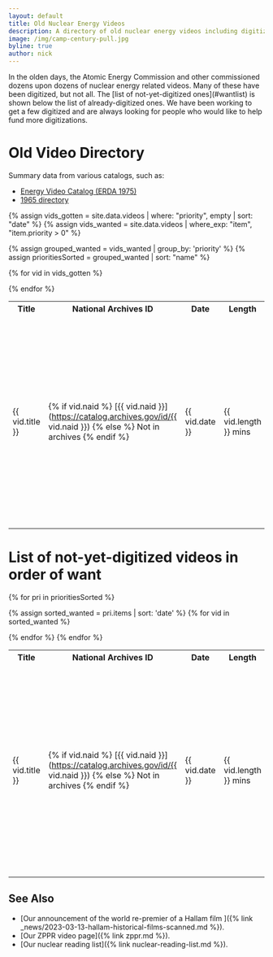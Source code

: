 ```yaml
---
layout: default
title: Old Nuclear Energy Videos
description: A directory of old nuclear energy videos including digitization status and efforts
image: /img/camp-century-pull.jpg
byline: true
author: nick
---
```

<div class="row">
<div class="col-md-12" markdown="1">
In the olden days, the Atomic Energy Commission and other commissioned dozens
upon dozens of nuclear energy related videos. Many of these have been digitized,
but not all. The [list of not-yet-digitized ones](#wantlist) is shown below the list of
already-digitized ones.  We have been working to get a few digitized and are
always looking for people who would like to help fund more digitizations. 

# Old Video Directory

Summary data from various catalogs, such as:
* [Energy Video Catalog (ERDA 1975)](https://www.google.com/books/edition/Energy_Films_Catalog/8CKtsJ7XNwcC?hl=en&gbpv=1&dq=%22ATOM+AND+THE+MAN+ON+THE+MOON%22&pg=PA14&printsec=frontcover)
* [1965 directory](https://archive.org/details/16mmfilmcombined00usatrich/mode/2up?view=theater)

<table class="table table-striped">
<tr>
<th>Title</th>
<th>National Archives ID</th>
<th>Date</th>
<th>Length</th>
<th>Color</th>
<th>Description</th>
<th>Notes</th>
<th>Links</th>
</tr>

{% assign vids_gotten = site.data.videos | where: "priority", empty  | sort: "date" %}
{% assign vids_wanted = site.data.videos | where_exp: "item", "item.priority > 0" %}

{% assign grouped_wanted = vids_wanted | group_by: 'priority' %}
{% assign prioritiesSorted = grouped_wanted | sort: "name" %}

{% for vid in vids_gotten %}

<tr>

<td>{{ vid.title }}</td>
<td markdown="1">

{% if vid.naid %}
[{{ vid.naid }}](https://catalog.archives.gov/id/{{ vid.naid }})
{% else %}
Not in archives
{% endif %}

</td>
<td>{{ vid.date }}</td>
<td>{{ vid.length }} mins</td>
<td>{{ vid.color }}</td>
<td>{{ vid.description|truncate: 900 }}</td>
<td>{{ vid.notes }}</td>
<td markdown="1">

{% if vid.links %}
{% for link in vid.links %}
[{{ link.name }}]({{ link.url }}) 
{% if link.notes %}
({{ link.notes }})
{% endif %}
{% endfor %}
{% endif %}

</td>
</tr>

{% endfor %}
</table>

# <a name="wantlist"></a> List of not-yet-digitized videos in order of want

<table class="table table-striped">
<tr>
<th>Title</th>
<th>National Archives ID</th>
<th>Date</th>
<th>Length</th>
<th>Color</th>
<th>Description</th>
<th>Status</th>
<th>Notes</th>
<th>Links</th>
</tr>

{% for pri in prioritiesSorted %}

{% assign sorted_wanted = pri.items | sort: 'date' %}
{% for vid in sorted_wanted %}

<tr>

<td>{{ vid.title }}</td>
<td markdown="1">

{% if vid.naid %}
[{{ vid.naid }}](https://catalog.archives.gov/id/{{ vid.naid }})
{% else %}
Not in archives
{% endif %}

</td>
<td>{{ vid.date }}</td>
<td>{{ vid.length }} mins</td>
<td>{{ vid.color }}</td>
<td>{{ vid.description|truncate: 900 }}</td>
<td>{{ vid.status }}</td>
<td>{{ vid.notes }}</td>
<td markdown="1">

{% if vid.links %}
{% for link in vid.links %}
[{{ link.name }}]({{ link.url }}) 
{% if link.notes %}
({{ link.notes }})
{% endif %}
{% endfor %}
{% endif %}

</td>
</tr>

{% endfor %}
{% endfor %}
</table>


## See Also

* [Our announcement of the world re-premier of a Hallam film ]({% link _news/2023-03-13-hallam-historical-films-scanned.md %}).
* [Our ZPPR video page]({% link zppr.md %}).
* [Our nuclear reading list]({% link nuclear-reading-list.md %}).
</div>
</div>
